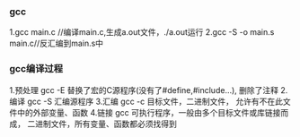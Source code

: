 ### gcc
1.gcc main.c //编译main.c,生成a.out文件，./a.out运行
2.gcc -S -o main.s main.c//反汇编到main.s中
### gcc编译过程
1.预处理
gcc -E
替换了宏的C源程序(没有了#define,#include…), 删除了注释
2.编译
gcc -S
汇编源程序
3.汇编
gcc -c
目标文件，二进制文件， 允许有不在此文件中的外部变量、函数
4.链接
gcc
可执行程序，一般由多个目标文件或库链接而成， 二进制文件，所有变量、函数都必须找得到

